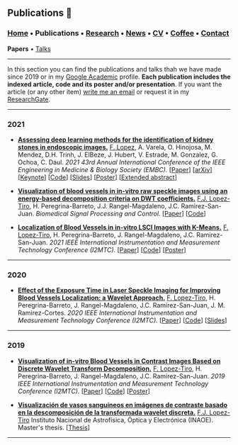 
## Publications 📑
###  [Home](/index) • Publications  • [Research](/research) • [News](/news) • [CV](/brief_cv) • [Coffee](/coffee) • [Contact](/contact)
**Papers** • [Talks](/talks)

---

In this section you can find the publications and talks thah we have made since 2019 or in my <a href="https://scholar.google.es/citations?user=IlG06bYAAAAJ&hl=es" target="_blank">Google Academic</a> profile. **Each publication includes the indexed article, code and its poster and/or presentation**. If you want the article (or any other item) [write me an email](mailto:francisco.lopez@ieee.org?subject=[GitHub]%20Hello,%20Francisco) or request it in my <a href="https://www.researchgate.net/profile/Francisco-Lopez-Tiro" target="_blank">ResearchGate</a>. 

---


### 2021

* **<a href="https://ieeexplore.ieee.org/document/9630211" target="_blank">Assessing deep learning methods for the identification of kidney  stones in endoscopic images.</a>** <a href="https://scholar.google.es/citations?user=IlG06bYAAAAJ&hl=es" target="_blank">F. Lopez</a>, A. Varela, O. Hinojosa, M. Mendez, D.H. Trinh, J. ElBeze, J. Hubert, V. Estrade, M. Gonzalez, G. Ochoa, C. Daul.
*2021 43rd Annual International Conference of the IEEE Engineering in Medicine & Biology Society (EMBC).*
[<a href="https://ieeexplore.ieee.org/document/9630211" target="_blank">Paper</a>]
[<a href="https://arxiv.org/abs/2103.01146" target="_blank">arXiv</a>]
[<a href="https://youtu.be/YMo-URAdvbM" target="_blank">Keynote</a>]
[[Code](mailto:gilberto.ochoa@tec.com?subject=%20Code%20Arxiv,%20Assessing%20deep%20learning%20methods%20for%20the%20identification%20of%20kidney%20stones%20in%20endoscopic%20images)]
[<a href="https://github.com/friscolt/friscolt.github.io/blob/main/files/embc2021_slides.pdf" target="_blank">Slides</a>]
[<a href="https://research.latinxinai.org/papers/cvpr/2021/png/6_poster_06.png" target="_blank">Poster</a>]
[<a href="https://research.latinxinai.org/papers/cvpr/2021/pdf/6_CameraReady_06.pdf" target="_blank">Extended abstract</a>]


* **<a href="https://www.sciencedirect.com/science/article/pii/S1746809421004894?dgcid=coauthor" target="_blank">Visualization of blood vessels in in-vitro raw speckle images using an energy-based decomposition criteria on DWT coefficients.</a>** <a href="https://scholar.google.es/citations?user=IlG06bYAAAAJ&hl=es" target="_blank">F.J. Lopez-Tiro</a>, H. Peregrina-Barreto, J.J. Rangel-Magdaleno, J.C. Ramirez-San-Juan.  *Biomedical Signal Processing and Control.* 
[[Paper](https://www.sciencedirect.com/science/article/pii/S1746809421004894?dgcid=coauthor)] 
[[Code](https://github.com/friscolt/elsevier-wavelet)]


* **<a href="https://ieeexplore.ieee.org/document/9460100" target="_blank">Localization of Blood Vessels in in-vitro LSCI Images with K-Means.</a>** <a href="https://scholar.google.es/citations?user=IlG06bYAAAAJ&hl=es" target="_blank">F. Lopez-Tiro</a>, H. Peregrina-Barreto, J. Rangel-Magdaleno, J.C. Ramirez-San-Juan. *2021 IEEE International Instrumentation and Measurement Technology Conference (I2MTC).*
[<a href="https://ieeexplore.ieee.org/document/9460100" target="_blank">Paper</a>]
[<a href="https://github.com/friscolt/i2mtc-2021" target="_blank">Code</a>]
[<a href="https://www.researchgate.net/publication/350372727_Localization_of_Blood_Vessels_in_In-Vitro_LSCI_Images_with_K-Means" target="_blank">Poster</a>]


---

### 2020

* **<a href="https://ieeexplore.ieee.org/document/9129242/" target="_blank">Effect of the Exposure Time in Laser Speckle Imaging for Improving Blood Vessels Localization: a Wavelet Approach.</a>**
<a href="https://scholar.google.es/citations?user=IlG06bYAAAAJ&hl=es" target="_blank">F. Lopez-Tiro</a>, H. Peregrina-Barreto, J. Rangel-Magdaleno, J.C. Ramirez-San-Juan, J. M. Ramirez-Cortes.
*2020 IEEE International Instrumentation and Measurement Technology Conference (I2MTC).*
[<a href="https://ieeexplore.ieee.org/document/9129242/" target="_blank">Paper</a>]
[<a href="https://github.com/friscolt/i2mtc-2020" target="_blank">Code</a>]
[<a href="https://www.researchgate.net/publication/341626117_Effect_of_the_Exposure_Time_in_Laser_Speckle_Imaging_for_Improving_Blood_Vessels_Localization_a_Wavelet_Approach" target="_blank">Slides</a>]


---


### 2019

* **<a href="https://ieeexplore.ieee.org/document/8827144" target="_blank">Visualization of in-vitro Blood Vessels in Contrast Images Based on Discrete Wavelet Transform Decomposition.</a>**
<a href="https://scholar.google.es/citations?user=IlG06bYAAAAJ&hl=es" target="_blank">F. Lopez-Tiro</a>, H. Peregrina-Barreto, J. Rangel-Magdaleno, J.C. Ramirez-San-Juan.
*2019 IEEE International Instrumentation and Measurement Technology Conference (I2MTC).*
[<a href="https://ieeexplore.ieee.org/document/8827144" target="_blank">Paper</a>]
[<a href="https://github.com/friscolt/i2mtc-2019" target="_blank">Code</a>]
[<a href="https://www.researchgate.net/publication/333146308_Visualization_of_in-vitro_Blood_Vessels_in_Contrast_Images_Based_on_Discrete_Wavelet_Transform_Decomposition" target="_blank">Poster</a>]


* **<a href="https://inaoe.repositorioinstitucional.mx/jspui/handle/1009/2014" target="_blank">Visualización de vasos sanguíneos en imágenes de contraste basado en la descomposición de la transformada wavelet discreta.</a>**
<a href="https://scholar.google.es/citations?user=IlG06bYAAAAJ&hl=es" target="_blank">F.J. Lopez-Tiro</a>
Instituto Nacional de Astrofísica, Óptica y Electrónica (INAOE). Master's thesis. 
[<a href="https://inaoe.repositorioinstitucional.mx/jspui/handle/1009/2014" target="_blank">Thesis</a>]



---

